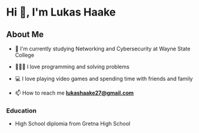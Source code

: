 # Hi 👋, I'm Lukas Haake
## About Me

- 🏦 I'm currently studying Networking and Cybersecurity at Wayne State College

- 👨🏻‍💻 I love programming and solving problems

- 💻 I love playing video games and spending time with friends and family

- 📫 How to reach me **lukashaake27@gmail.com**

### Education

- High School diplomia from Gretna High School
